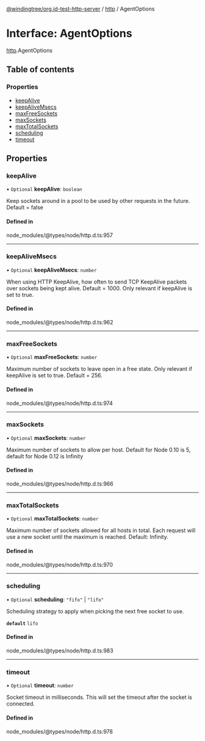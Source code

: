[@windingtree/org.id-test-http-server](../README.md) / [http](../modules/http.md) / AgentOptions

# Interface: AgentOptions

[http](../modules/http.md).AgentOptions

## Table of contents

### Properties

- [keepAlive](http.AgentOptions.md#keepalive)
- [keepAliveMsecs](http.AgentOptions.md#keepalivemsecs)
- [maxFreeSockets](http.AgentOptions.md#maxfreesockets)
- [maxSockets](http.AgentOptions.md#maxsockets)
- [maxTotalSockets](http.AgentOptions.md#maxtotalsockets)
- [scheduling](http.AgentOptions.md#scheduling)
- [timeout](http.AgentOptions.md#timeout)

## Properties

### keepAlive

• `Optional` **keepAlive**: `boolean`

Keep sockets around in a pool to be used by other requests in the future. Default = false

#### Defined in

node_modules/@types/node/http.d.ts:957

___

### keepAliveMsecs

• `Optional` **keepAliveMsecs**: `number`

When using HTTP KeepAlive, how often to send TCP KeepAlive packets over sockets being kept alive. Default = 1000.
Only relevant if keepAlive is set to true.

#### Defined in

node_modules/@types/node/http.d.ts:962

___

### maxFreeSockets

• `Optional` **maxFreeSockets**: `number`

Maximum number of sockets to leave open in a free state. Only relevant if keepAlive is set to true. Default = 256.

#### Defined in

node_modules/@types/node/http.d.ts:974

___

### maxSockets

• `Optional` **maxSockets**: `number`

Maximum number of sockets to allow per host. Default for Node 0.10 is 5, default for Node 0.12 is Infinity

#### Defined in

node_modules/@types/node/http.d.ts:966

___

### maxTotalSockets

• `Optional` **maxTotalSockets**: `number`

Maximum number of sockets allowed for all hosts in total. Each request will use a new socket until the maximum is reached. Default: Infinity.

#### Defined in

node_modules/@types/node/http.d.ts:970

___

### scheduling

• `Optional` **scheduling**: ``"fifo"`` \| ``"lifo"``

Scheduling strategy to apply when picking the next free socket to use.

**`default`** `lifo`

#### Defined in

node_modules/@types/node/http.d.ts:983

___

### timeout

• `Optional` **timeout**: `number`

Socket timeout in milliseconds. This will set the timeout after the socket is connected.

#### Defined in

node_modules/@types/node/http.d.ts:978
